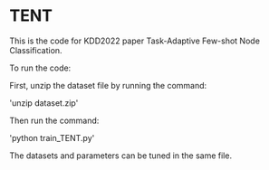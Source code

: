# TENT


This is the code for KDD2022 paper Task-Adaptive Few-shot Node Classification.

To run the code:

First, unzip the dataset file by running the command:

'unzip dataset.zip'

Then run the command:

'python train_TENT.py'

The datasets and parameters can be tuned in the same file.




